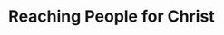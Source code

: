 ---
published: true
layout: watch-promo
categories: watch
series-id: reaching-people-for-christ
title: Reaching People for Christ
---